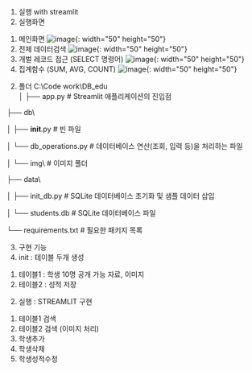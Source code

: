1. 실행 with streamlit
2. 실행화면 
1) 메인화면 
![image](https://github.com/user-attachments/assets/fc0db39e-50fb-4d2f-bf40-423b80caa743){: width="50" height="50"}
2) 전체 데이터검색 
![image](https://github.com/user-attachments/assets/3571af70-739c-4455-9551-888f3ff4e20a){: width="50" height="50"}
3) 개벌 레코드 접근 (SELECT 명령어) 
![image](https://github.com/user-attachments/assets/2705c4aa-6484-48ed-a7d2-bc380e8a8ff1){: width="50" height="50"}
4) 집계함수 (SUM, AVG, COUNT)
![image](https://github.com/user-attachments/assets/b6f9e395-ae36-4deb-8e0b-fcb649caadc9){: width="50" height="50"}

2. 폴더 
  C:\Code work\DB_edu\
  │
  ├── app.py               # Streamlit 애플리케이션의 진입점
  
  ├── db\
  
  │   ├── __init__.py      # 빈 파일
  
  │   └── db_operations.py # 데이터베이스 연산(조회, 입력 등)을 처리하는 파일
  
  │   └── img\             # 이미지 폴더 
  
  ├── data\
  
  │   ├── init_db.py       # SQLite 데이터베이스 초기화 및 샘플 데이터 삽입
  
  │   └── students.db      # SQLite 데이터베이스 파일
  
  └── requirements.txt     # 필요한 패키지 목록


3. 구현 기능 
  1. init : 테이블 두개 생성
   1) 테이블1 : 학생 10명 공개 가능 자료, 이미지 
   2) 테이블2 : 성적 저장 
  
  2. 실행 : STREAMLIT 구현 
   1) 테이블1 검색 
   2) 테이블2 검색 (이미지 처리)
   3) 학생추가
   4) 학생삭제
   5) 학생성적수정 




